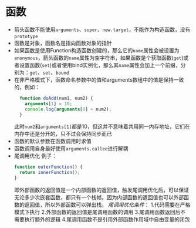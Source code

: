 # 函数
+ 箭头函数不能使用`arguments`、`super`、`new.target`，不能作为构造函数，没有`prototype`
+ 函数是对象，函数名是指向函数对象的指针
+ 如果函数是使用Function构造函数创建的，那么它的`name`属性会被设置为`anonymous`，箭头函数的`name`属性为空字符串，如果函数是个获取函数(`get`)或者设置函数(`set`)或者使用bind实例化，那么其`name`属性会加上一个前缀，分别为：`get`、`set`、`bound`
+ 在非严格模式下，函数命名参数中的值和arguments数组中的值是保持一致的，例如：
  ```javascript
    function doAdd(num1, num2) { 
      arguments[1] = 10;
      console.log(arguments[0] + num2); 
    }
  ``` 
  此时`num2`和`arguments[1]`都是10，但这并不意味着共用同一内存地址，它们在内存中还是分开的，只不过会保持同步而已
+ 函数的默认参数在函数调用时求值
+ 函数调用自身最好使用`arguments.callee`进行解耦
+ 尾调用优化
  例子：
  ```javascript
  function outerFunction() { 
    return innerFunction();
  }
  ```
  即外部函数的返回值是一个内部函数的返回值，触发尾调用优化后，可以保证无论多少次嵌套函数，都只有一个栈帧。因为内部函数的返回值也可以外部函数的返回值，所以外部函数可以弹出栈。
  *尾调用优化条件*：
  1.代码需要在严格模式下执行
  2.外部函数的返回值是尾调用函数的调用
  3.尾调用函数返回后不需要执行额外的逻辑
  4.尾调用函数不是引用外部函数作用域中自由变量的闭包
  